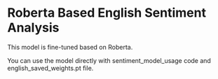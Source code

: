 # Roberta Based English Sentiment Analysis

This model is fine-tuned based on Roberta.

You can use the model directly with sentiment_model_usage code and english_saved_weights.pt file.
